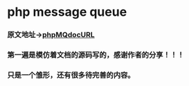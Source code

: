 # php message queue

### 原文地址->[phpMQdocURL](http://www.kancloud.cn:8080/vson/php-message-queue/889406)
### 第一遍是模仿着文档的源码写的，感谢作者的分享！！！
### 只是一个雏形，还有很多待完善的内容。